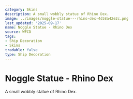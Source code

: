 ```yaml
---
category: Skins
description: A small wobbly statue of Rhino Dex.
image: ../images/noggle-statue---rhino-dex-4d58a42e2c.png
last_updated: '2025-09-17'
name: Noggle Statue - Rhino Dex
source: WFCD
tags:
- Ship Decoration
- Skins
tradable: false
type: Ship Decoration
---
```


# Noggle Statue - Rhino Dex

A small wobbly statue of Rhino Dex.

